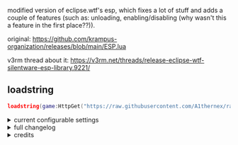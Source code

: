 modified version of eclipse.wtf's esp, which fixes a lot of stuff and adds a couple of features (such as: unloading, enabling/disabling (why wasn't this a feature in the first place??)).

original: https://github.com/krampus-organization/releases/blob/main/ESP.lua

v3rm thread about it: https://v3rm.net/threads/release-eclipse-wtf-silentware-esp-library.9221/

loadstring
-
```lua
loadstring(game:HttpGet("https://raw.githubusercontent.com/A1thernex/random/main/modified_esp.lua"))()
```

<details> <summary> current configurable settings </summary>
    
```lua
ESP = {
    Enabled = false,
    TeamCheck = true,
    MaxDistance = 200,
    FontSize = 11,
    FadeOut = {
        OnDistance = true,
        OnDeath = false,
        OnLeave = false,
    },
    Options = { 
        FriendCheck = true, FriendCheckRGB = Color3.fromRGB(0, 255, 0),
        Highlight = false, HighlightRGB = Color3.fromRGB(255, 0, 0),
    },
    Chams = {
        Enabled = false,
        Thermal = true,
        FillRGB = Color3.fromRGB(119, 120, 255),
        FillTransparency = 100,
        OutlineRGB = Color3.fromRGB(119, 120, 255),
        OutlineTransparency = 100,
        VisibleCheck = true,
    },
    Names = {
        Enabled = false,
        RGB = Color3.fromRGB(255, 255, 255),
    },
    Flags = {
        Enabled = false,
    },
    Distances = {
        Enabled = false, 
        Position = "Text",
        RGB = Color3.fromRGB(255, 255, 255),
    },
    Weapons = { -- doesn't work for now, might be fixed later
        Enabled = false, WeaponTextRGB = Color3.fromRGB(119, 120, 255),
        Outlined = false,
        Gradient = false,
        GradientRGB1 = Color3.fromRGB(255, 255, 255), GradientRGB2 = Color3.fromRGB(119, 120, 255),
    },
    HealthBar = {
        Enabled = false,
        RGB = Color3.fromRGB(0, 255, 0),
        HealthText = false, Lerp = false, HealthTextRGB = Color3.fromRGB(255, 255, 255),
        Width = 2.5,
        Gradient = true, GradientRGB1 = Color3.fromRGB(200, 0, 0), GradientRGB2 = Color3.fromRGB(60, 60, 125), GradientRGB3 = Color3.fromRGB(119, 120, 255), 
    },
    Boxes = {
        Animate = true,
        RotationSpeed = 300,
        Gradient = false, GradientRGB1 = Color3.fromRGB(119, 120, 255), GradientRGB2 = Color3.fromRGB(0, 0, 0), 
        GradientFill = true, GradientFillRGB1 = Color3.fromRGB(119, 120, 255), GradientFillRGB2 = Color3.fromRGB(0, 0, 0), 
        
        Filled = {
            Enabled = true,
            Transparency = 0.75,
            RGB = Color3.fromRGB(0, 0, 0),
        },
        Full = {
            Enabled = false,
            RGB = Color3.fromRGB(255, 255, 255),
        },
        Corner = {
            Enabled = false,
            RGB = Color3.fromRGB(255, 255, 255),
        },
    }
```
</details>

<details> <summary> full changelog </summary>

* new features:
    * script now returns the esp table
    * unload() function
    * toggling the visible of the esp (ESP.Enabled)
    * sorting the esp by putting each element into its own indvidual player folder
    * making esp elements have names

* fixes:
    * gradient colors actually change now
    * capitalization fixed in "Healthbar", "Friendcheck" 
    
* deleted:
    * "Drawing" table, so it is easier to write the path to an esp element

</details>

<details> <summary> credits </summary>

- original version of the esp: [click here](https://github.com/krampus-organization/releases/blob/main/ESP.lua)
- v3rm thread: [click here](https://v3rm.net/threads/release-eclipse-wtf-silentware-esp-library.9221/)
</details>
